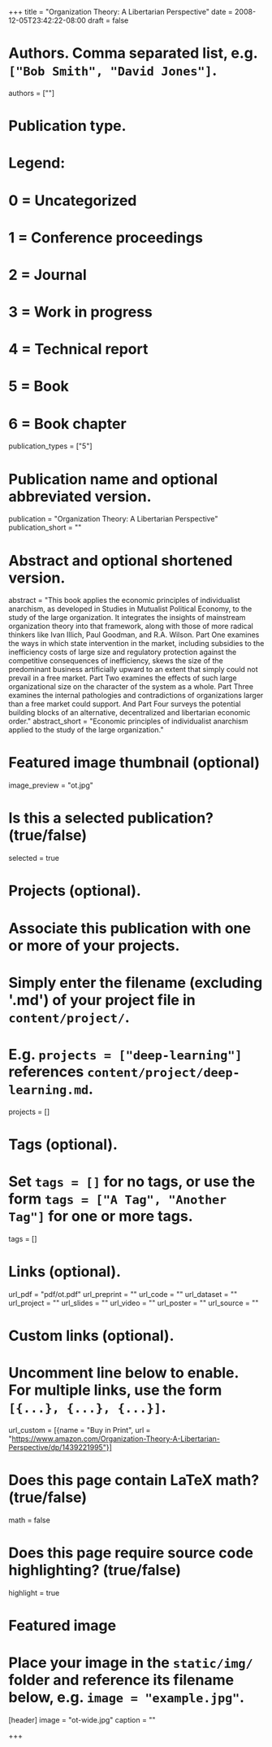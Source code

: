  +++
title = "Organization Theory: A Libertarian Perspective"
date = 2008-12-05T23:42:22-08:00
draft = false

# Authors. Comma separated list, e.g. `["Bob Smith", "David Jones"]`.
authors = [""]

# Publication type.
# Legend:
# 0 = Uncategorized
# 1 = Conference proceedings
# 2 = Journal
# 3 = Work in progress
# 4 = Technical report
# 5 = Book
# 6 = Book chapter
publication_types = ["5"]

# Publication name and optional abbreviated version.
publication = "Organization Theory: A Libertarian Perspective"
publication_short = ""

# Abstract and optional shortened version.
abstract = "This book applies the economic principles of individualist anarchism, as developed in Studies in Mutualist Political Economy, to the study of the large organization. It integrates the insights of mainstream organization theory into that framework, along with those of more radical thinkers like Ivan Illich, Paul Goodman, and R.A. Wilson. Part One examines the ways in which state intervention in the market, including subsidies to the inefficiency costs of large size and regulatory protection against the competitive consequences of inefficiency, skews the size of the predominant business artificially upward to an extent that simply could not prevail in a free market. Part Two examines the effects of such large organizational size on the character of the system as a whole. Part Three examines the internal pathologies and contradictions of organizations larger than a free market could support. And Part Four surveys the potential building blocks of an alternative, decentralized and libertarian economic order."
abstract_short = "Economic principles of individualist anarchism applied to the study of the large organization."

# Featured image thumbnail (optional)
image_preview = "ot.jpg"

# Is this a selected publication? (true/false)
selected = true

# Projects (optional).
#   Associate this publication with one or more of your projects.
#   Simply enter the filename (excluding '.md') of your project file in `content/project/`.
#   E.g. `projects = ["deep-learning"]` references `content/project/deep-learning.md`.
projects = []

# Tags (optional).
#   Set `tags = []` for no tags, or use the form `tags = ["A Tag", "Another Tag"]` for one or more tags.
tags = []

# Links (optional).
url_pdf = "pdf/ot.pdf"
url_preprint = ""
url_code = ""
url_dataset = ""
url_project = ""
url_slides = ""
url_video = ""
url_poster = ""
url_source = ""

# Custom links (optional).
#   Uncomment line below to enable. For multiple links, use the form `[{...}, {...}, {...}]`.
 url_custom = [{name = "Buy in Print", url = "https://www.amazon.com/Organization-Theory-A-Libertarian-Perspective/dp/1439221995"}]

# Does this page contain LaTeX math? (true/false)
math = false

# Does this page require source code highlighting? (true/false)
highlight = true

# Featured image
# Place your image in the `static/img/` folder and reference its filename below, e.g. `image = "example.jpg"`.
[header]
image = "ot-wide.jpg"
caption = ""

+++
